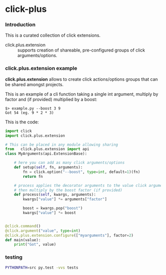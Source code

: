 # click-plus

### Introduction
This is a curated collection of click extensions.

<dl>
 <dt>click.plus.extension</dt>
 <dd>supports creation of shareable, pre-configured groups of
  click arguments/options.
 </dd>
</dl>


### click.plus.extension example
**click.plus.extension** allows to create click actions/options
groups that can be shared amongst projects.

This is an example of a cli function taking a single int argument,
multiply by factor and (if provided) multiplied by a boost:

```shell
$> example.py --boost 3 9
Got 54 (eg. 9 * 2 * 3)
```
This is the code:
```python
import click
import click.plus.extension

# This can be placed in any module allowing sharing
from   click.plus.extension import api
class MyArguments(api.ExtensionBase):

    # here you can add as many click arguments/options
    def setup(self, fn, arguments):        
        fn = click.option("--boost", type=int, default=1)(fn)
        return fn

    # process applies the decorator arguments to the value click argument
    # then multiply by the boost factor (if provided)
    def process(self, kwargs, arguments):
        kwargs["value"] *= arguments["factor"]

        boost = kwargs.pop("boost")
        kwargs["value"] *= boost


@click.command()
@click.argument("value", type=int)
@click.plus.extension.configure(["myarguments"], factor=2)
def main(value):
    print("Got", value)
```


### testing

```bash
PYTHONPATH=src py.test -vvs tests
```
